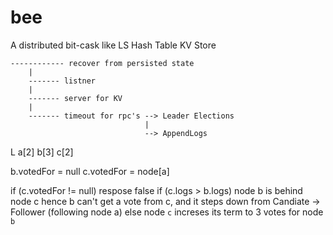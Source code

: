 # bee

A distributed bit-cask like LS Hash Table KV Store

```text
------------ recover from persisted state
    |
    ------- listner
    |
    ------- server for KV
    |
    ------- timeout for rpc's --> Leader Elections
                              |
                              --> AppendLogs
```
L
a[2] b[3] c[2]

b.votedFor = null
c.votedFor = node[a]

if (c.votedFor != null)
    respose false
if (c.logs > b.logs)
    node b is behind node c
    hence b can't get a vote from c, and
    it steps down from Candiate -> Follower (following node a)
else
    node `c` increses its term to 3
    votes for node `b`
